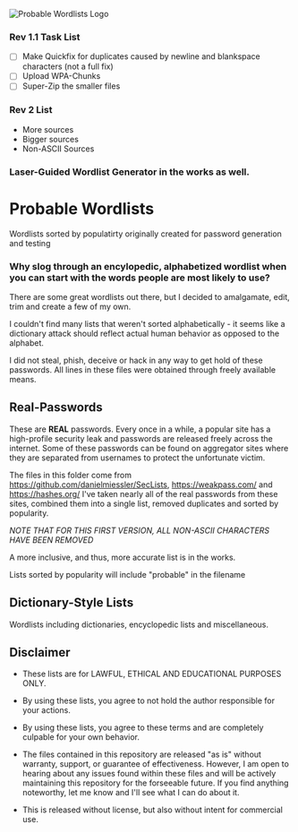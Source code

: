 
![Probable Wordlists Logo](https://raw.githubusercontent.com/berzerk0/Probable-Wordlists/master/ProbableWordlistLogo.png)

### Rev 1.1 Task List
* [ ] Make Quickfix for duplicates caused by newline and blankspace characters (not a full fix)
* [ ] Upload WPA-Chunks
* [ ] Super-Zip the smaller files

### Rev 2 List
* More sources
* Bigger sources
* Non-ASCII Sources

### Laser-Guided Wordlist Generator in the works as well.


# Probable Wordlists
Wordlists sorted by populatirty originally created for password generation and testing

### Why slog through an encylopedic, alphabetized wordlist when you can start with the words people are most likely to use?

There are some great wordlists out there, but I decided to amalgamate, edit, trim and create a few of my own.

I couldn't find many lists that weren't sorted alphabetically - it seems like a dictionary attack should reflect actual human behavior as opposed to the alphabet.

I did not steal, phish, deceive or hack in any way to get hold of these passwords. 
All lines in these files were obtained through freely available means.


## Real-Passwords
These are **REAL** passwords. Every once in a while, a popular site has a high-profile security leak and passwords are released freely across the internet.
Some of these passwords can be found on aggregator sites where they are separated from usernames to protect the unfortunate victim.

The files in this folder come from https://github.com/danielmiessler/SecLists, https://weakpass.com/ and https://hashes.org/
I've taken nearly all of the real passwords from these sites, combined them into a single list, removed duplicates and sorted by popularity. 

*NOTE THAT FOR THIS FIRST VERSION, ALL NON-ASCII CHARACTERS HAVE BEEN REMOVED*

A more inclusive, and thus, more accurate list is in the works.

Lists sorted by popularity will include "probable" in the filename


## Dictionary-Style Lists

Wordlists including dictionaries, encyclopedic lists and miscellaneous.



## Disclaimer
 + These lists are for LAWFUL, ETHICAL AND EDUCATIONAL PURPOSES ONLY.
 + By using these lists, you agree to not hold the author responsible for your actions.
 + By using these lists, you agree to these terms and are completely culpable for your own behavior.

 + The files contained in this repository are released "as is" without warranty, support, or guarantee of effectiveness. However, I am open to hearing about any issues found within these files and will be actively maintaining this repository for the forseeable future. If you find anything noteworthy, let me know and I'll see what I can do about it.
 
 + This is released without license, but also without intent for commercial use. 
